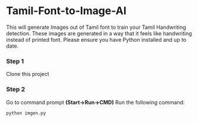 # Tamil-Font-to-Image-AI
This will generate Images out of Tamil font to train your Tamil Handwriting detection. These images are generated in a way that it feels like handwriting instead of printed font.
Please ensure you have Python installed and up to date.

### Step 1
Clone this project

### Step 2
Go to command prompt **(Start->Run->CMD)**
Run the following command:

`python imgen.py`
